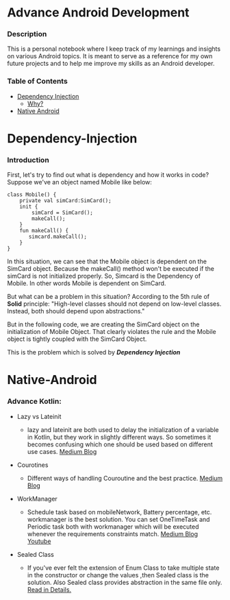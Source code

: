 # Advance Android Development
### Description
This is a personal notebook where I keep track of my learnings and insights on various Android topics. It is meant to serve as a reference for my own future projects and to help me improve my skills as an Android developer.

### Table of Contents

- [Dependency Injection](#Dependency-Injection)
    - [Why?](#Introduction)
- [Native Android](#native-android)

# Dependency-Injection

### Introduction
First, let's try to find out what is dependency and how it works in code?
Suppose we've an object named Mobile like below:
```
class Mobile() {
    private val simCard:SimCard();
    init {
        simCard = SimCard();
        makeCall();
    }
    fun makeCall() {
       simcard.makeCall();
    }
}
```
In this situation, we can see that the Mobile object is dependent on the SimCard object. Because the makeCall() method won't be executed if the simCard is not initialized properly. 
So, Simcard is the Dependency of Mobile. In other words Mobile is dependent on SimCard.

But what can be a problem in this situation? 
According to the 5th rule of **Solid** principle:
"High-level classes should not depend on low-level classes. Instead, both should depend upon abstractions."

But in the following code, we are creating the SimCard object on the initialization of Mobile Object. That clearly violates the rule and the Mobile object is tightly coupled with the SimCard Object. 

This is the problem which is solved by ***Dependency Injection***


# Native-Android

### Advance Kotlin: 

* Lazy vs Lateinit 
    * lazy and lateinit are both used to delay the initialization of a variable in Kotlin, but they work in slightly different ways. So sometimes it becomes confusing which one should be used based on different use cases. 
    [Medium Blog](https://medium.com/huawei-developers/kotlin-lateinit-vs-by-lazy-initialization-example-tutorial-c19d84216480)

* Courotines
    * Different ways of handling Couroutine and the best practice.  [Medium Blog](https://medium.com/bobble-engineering/best-practices-using-coroutines-in-kotlin-31f19247ccd3) 
    
* WorkManager
    * Schedule task based on mobileNetwork, Battery percentage, etc. workmanager is the best solution. You can set OneTimeTask and Periodic task both with workmanager which will be executed whenever the requirements constraints match. [Medium Blog](https://androidgeek.co/getting-started-with-workmanager-beginner-in-depth-guide-8817df1ff7b)  [Youtube](https://www.youtube.com/watch?v=sHE5hjxznlI&ab_channel=AndroidGeek)

* Sealed Class
    * If you've ever felt the extension of Enum Class to take multiple state in the constructor or change the values ,then Sealed class is the solution. Also Sealed class provides abstraction in the same file only. [Read in Details.](https://blog.mindorks.com/learn-kotlin-sealed-classes/)
